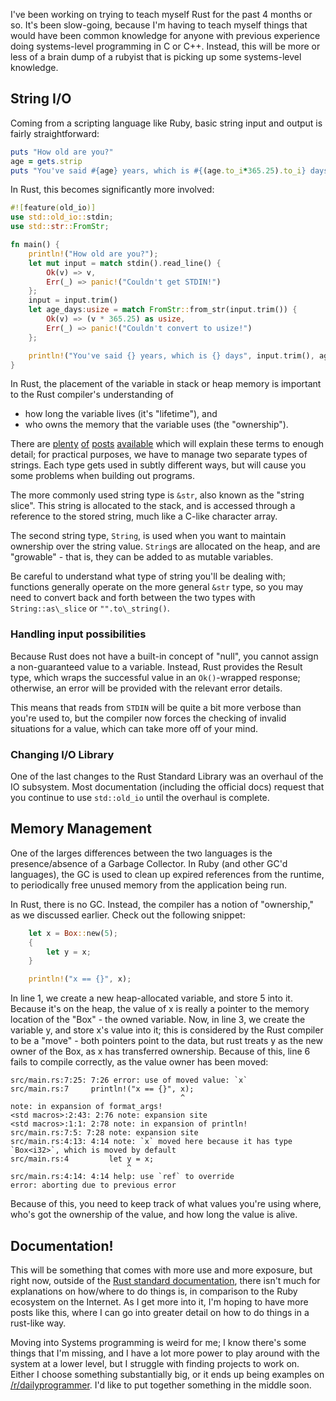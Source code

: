 I've been working on trying to teach myself Rust for the past 4 months or so. It's been slow-going, because I'm having to
teach myself things that would have been common knowledge for anyone with previous experience doing systems-level programming
in C or C++. Instead, this will be more or less of a brain dump of a rubyist that is picking up some systems-level knowledge.

## String I/O

Coming from a scripting language like Ruby, basic string input and output is fairly straightforward:

```ruby
puts "How old are you?"
age = gets.strip
puts "You've said #{age} years, which is #{(age.to_i*365.25).to_i} days."
```

In Rust, this becomes significantly more involved:

```rust
#![feature(old_io)]
use std::old_io::stdin;
use std::str::FromStr;

fn main() {
    println!("How old are you?");
    let mut input = match stdin().read_line() {
        Ok(v) => v,
        Err(_) => panic!("Couldn't get STDIN!")
    };
    input = input.trim()
    let age_days:usize = match FromStr::from_str(input.trim()) {
        Ok(v) => (v * 365.25) as usize,
        Err(_) => panic!("Couldn't convert to usize!")
    };

    println!("You've said {} years, which is {} days", input.trim(), age_days)
}
```

In Rust, the placement of the variable in stack or heap memory is important to the Rust compiler's understanding of

* how long the variable lives (it's "lifetime"), and
* who owns the memory that the variable uses (the "ownership").

There are [plenty](https://doc.rust-lang.org/book/ownership.html) 
[of](http://rustbyexample.com/move.html) 
[posts](https://doc.rust-lang.org/book/strings.html)
[available](http://nercury.github.io/rust/guide/2015/01/19/ownership.html)
which will explain these terms to enough detail; for practical purposes, we have to manage two separate types of strings. 
Each type gets used in subtly different ways, but will cause you some problems when building out programs. 

The more commonly used string type is `&str`, also known as the "string slice". This string is allocated to the stack, and
is accessed through a reference to the stored string, much like a C-like character array.

The second string type, `String`, is used when you want to maintain ownership over the string value. `String`s are allocated on the heap, and
are "growable" - that is, they can be added to as mutable variables. 

Be careful to understand what type of string you'll be dealing with; functions generally operate on the more general `&str` type,
so you may need to convert back and forth between the two types with `String::as\_slice` or `"".to\_string()`.

### Handling input possibilities

Because Rust does not have a built-in concept of "null", you cannot assign a non-guaranteed value to a variable. Instead,
Rust provides the Result type, which wraps the successful value in an `Ok()`-wrapped response; otherwise, an error will be 
provided with the relevant error details. 

This means that reads from `STDIN` will be quite a bit more verbose than you're used to,
but the compiler now forces the checking of invalid situations for a value, which can take more off of your mind.

### Changing I/O Library

One of the last changes to the Rust Standard Library was an overhaul of the IO subsystem. Most documentation (including the 
official docs) request that you continue to use `std::old_io` until the overhaul is complete.

## Memory Management

One of the larges differences between the two languages is the presence/absence of a Garbage Collector. In Ruby (and other GC'd
languages), the GC is used to clean up expired references from the runtime, to periodically free unused memory from the 
application being run.

In Rust, there is no GC. Instead, the compiler has a notion of "ownership," as we discussed earlier. Check out the following 
snippet:

```rust
    let x = Box::new(5);
    {   
        let y = x;
    }   

    println!("x == {}", x); 
```

In line 1, we create a new heap-allocated variable, and store 5 into it. Because it's on the heap, the value of x is really
a pointer to the memory location of the "Box" - the owned variable. Now, in line 3, we create the variable y, and store x's value 
into it; this is considered by the Rust compiler to be a "move" - both pointers point to the data, but rust treats y as the 
new owner of the Box, as x has transferred ownership. Because of this, line 6 fails to compile correctly, as the value owner 
has been moved:

```plaintext
src/main.rs:7:25: 7:26 error: use of moved value: `x`
src/main.rs:7     println!("x == {}", x);
                                      ^
note: in expansion of format_args!
<std macros>:2:43: 2:76 note: expansion site
<std macros>:1:1: 2:78 note: in expansion of println!
src/main.rs:7:5: 7:28 note: expansion site
src/main.rs:4:13: 4:14 note: `x` moved here because it has type `Box<i32>`, which is moved by default
src/main.rs:4         let y = x;
                          ^
src/main.rs:4:14: 4:14 help: use `ref` to override
error: aborting due to previous error
```

Because of this, you need to keep track of what values you're using where, who's got the ownership of the value, and how long 
the value is alive. 

## Documentation!

This will be something that comes with more use and more exposure, but right now, outside of the [Rust standard documentation](http://doc.rust-lang.org/), there
isn't much for explanations on how/where to do things is, in comparison to the Ruby ecosystem on the Internet. As I get more
into it, I'm hoping to have more posts like this, where I can go into greater detail on how to do things in a rust-like way.

Moving into Systems programming is weird for me; I know there's some things that I'm missing, and I have a lot more power to 
play around with the system at a lower level, but I struggle with finding projects to work on. Either I choose something 
substantially big, or it ends up being examples on [/r/dailyprogrammer](http://reddit.com/r/dailyprogrammer). I'd like to put 
together something in the middle soon.
